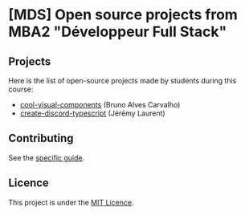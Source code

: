 # [MDS] Open source projects from MBA2 "Développeur Full Stack"

## Projects

Here is the list of open-source projects made by students during this course:

- [cool-visual-components](https://github.com/Keyto-Shouko/cool-visual-components) (Bruno Alves Carvalho)
- [create-discord-typescript](https://github.com/PoulpY2K/create-discord-typescript) (Jérémy Laurent)

## Contributing

See the [specific guide](./CONTRIBUTING.md).

## Licence

This project is under the [MIT Licence](./LICENCE.md).
